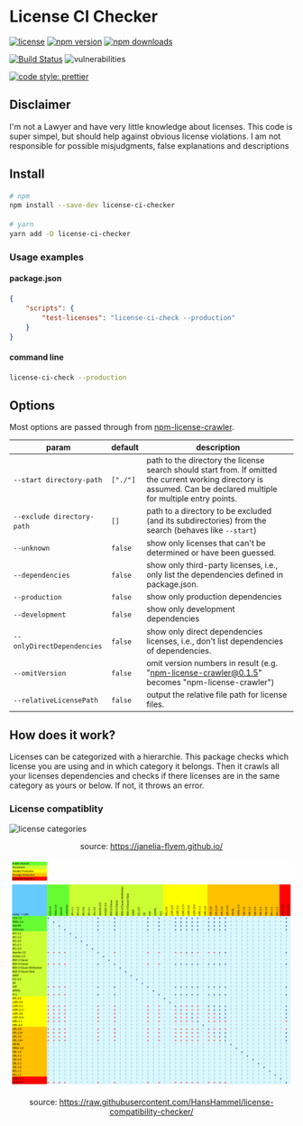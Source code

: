 # License CI Checker

[![license](https://img.shields.io/npm/l/license-ci-checker.svg)](./LICENSE) [![npm version](https://img.shields.io/npm/v/license-ci-checker.svg)](https://www.npmjs.com/package/license-ci-checker) [![npm downloads](https://img.shields.io/npm/dt/license-ci-checker.svg)](https://www.npmjs.com/package/license-ci-checker)

[![Build Status](https://travis-ci.com/adrianjost/license-compatibility-checker.svg?branch=master)](https://travis-ci.com/adrianjost/license-compatibility-checker) ![vulnerabilities](https://img.shields.io/snyk/vulnerabilities/npm/license-ci-checker.svg)

[![code style: prettier](https://img.shields.io/badge/code_style-prettier-ff69b4.svg?style=flat-square)](https://github.com/prettier/prettier)

## Disclaimer

I'm not a Lawyer and have very little knowledge about licenses. This code is super simpel, but should help against obvious license violations. I am not responsible for possible misjudgments, false explanations and descriptions

## Install

```bash
# npm
npm install --save-dev license-ci-checker

# yarn
yarn add -D license-ci-checker
```

### Usage examples

#### package.json

```json
{
	"scripts": {
		"test-licenses": "license-ci-check --production"
	}
}
```

#### command line

```bash
license-ci-check --production
```

## Options

Most options are passed through from [npm-license-crawler](https://github.com/mwittig/npm-license-crawler).

| param                      | default  | description                                                                                                                                                          |
|----------------------------|----------|----------------------------------------------------------------------------------------------------------------------------------------------------------------------|
| `--start directory-path`   | `["./"]` | path to the directory the license search should start from. If omitted the current working directory is assumed. Can be declared multiple for multiple entry points. |
| `--exclude directory-path` | `[]`     | path to a directory to be excluded (and its subdirectories) from the search (behaves like `--start`)                                                                 |
| `--unknown`                | `false`  | show only licenses that can't be determined or have been guessed.                                                                                                    |
| `--dependencies`           | `false`  | show only third-party licenses, i.e., only list the dependencies defined in package.json.                                                                            |
| `--production`             | `false`  | show only production dependencies                                                                                                                                    |
| `--development`            | `false`  | show only development dependencies                                                                                                                                   |
| `--onlyDirectDependencies` | `false`  | show only direct dependencies licenses, i.e., don't list dependencies of dependencies.                                                                               |
| `--omitVersion`            | `false`  | omit version numbers in result (e.g. "npm-license-crawler@0.1.5" becomes "npm-license-crawler")                                                                      |
| `--relativeLicensePath`    | `false`  | output the relative file path for license files.                                                                                                                     |

## How does it work?

Licenses can be categorized with a hierarchie. This package checks which license you are using and in which category it belongs. Then it crawls all your licenses dependencies and checks if there licenses are in the same category as yours or below. If not, it throws an error.

### License compatiblity

![license categories](https://janelia-flyem.github.io/images/open_licenses.png)
<center>source: <a href="https://janelia-flyem.github.io/images/open_licenses.png">https://janelia-flyem.github.io/</a></center>

![license compatibility](https://raw.githubusercontent.com/HansHammel/license-compatibility-checker/HEAD/licenses.png)
<center>source: <a href="https://raw.githubusercontent.com/HansHammel/license-compatibility-checker/HEAD/licenses.png">https://raw.githubusercontent.com/HansHammel/license-compatibility-checker/</a></center>
